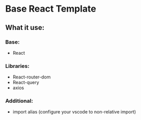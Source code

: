 # Base React Template

## What it use:

### Base:

- React

### Libraries:

- React-router-dom
- React-query
- axios

### Additional:

- import alias (configure your vscode to non-relative import)
